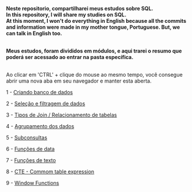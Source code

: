**Neste repositorio, compartilharei meus estudos sobre SQL.** <br>
**In this repository, I will share my studies on SQL. <br> At this moment, I won't do everything in English because all the commits and information were made in my mother tongue, Portuguese. But, we can talk in English too.** <br><br>

**Meus estudos, foram divididos em módulos, e aqui trarei o resumo que poderá ser acessado ao entrar na pasta específica.**<br><br>

Ao clicar em 'CTRL' + clique do mouse ao mesmo tempo, você consegue abrir uma nova aba em seu navegador e manter esta aberta.

1 - <a href="CreatingADatabase" target="_blank">Criando banco de dados</a>

2 - <a href="DataSelectionAndFiltering" target="_blank">Seleção e filtragem de dados</a> <br>

3 - <a href="JoinTypes" target="_blank">Tipos de Join / Relacionamento de tabelas</a>

4 - <a href="Groupingdata" target="_blank">Agrupamento dos dados</a>

5 - <a href="Subqueries" target="_blank">Subconsultas</a>

6 - <a href="DataRoles" target="_blank">Funções de data</a>

7 - <a href="TextFunctions" target="_blank">Funções de texto</a>

8 - <a href="CommonTableExpression" target="_blank">CTE - Commom table expression</a>

9 - <a href="WindowFunction" target="_blank">Window Functions</a>
